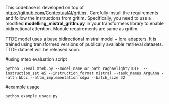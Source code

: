 This codebase is developed on top of https://github.com/ContextualAI/gritlm .
Carefully install the requirements and follow the instructions from gritlm.
Specifically, you need to use a modified **modelling_mistral_gritlm.py** in your transformers library to enable bidirectional attention. Module requirements are same as gritlm.


TTDE model uses a base bidirectional mistral model + lora adapters.
It is trained using transformed versions of publically available retrieval datasets. TTDE dataset will be released soon. 

#using mteb evaluation script
```
python ./eval_mteb.py --model_name_or_path raghavlight/TDTE  --instruction_set e5 --instruction_format mistral --task_names ArguAna --attn bbcc --attn_implementation sdpa --batch_size 32
```

#example usage
```
python example_usage.py
```